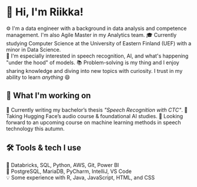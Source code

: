 # 👋 Hi, I'm Riikka!

⚙️ I'm a data engineer with a background in data analysis and competence management. I'm also Agile Master in my Analytics team. 
🎓 Currently studying Computer Science at the University of Eastern Finland (UEF) with a minor in Data Science.  
🌱 I'm especially interested in speech recognition, AI, and what's happening "under the hood" of models.
📚 Problem-solving is my thing and I enjoy sharing knowledge and diving into new topics with curiosity. I trust in my ability to learn *anything* 😄


## 🔬 What I'm working on

📄 Currently writing my bachelor’s thesis *"Speech Recognition with CTC"*.
🤖 Taking Hugging Face’s audio course & foundational AI studies.
🍁 Looking forward to an upcoming course on machine learning methods in speech technology this autumn.


## 🛠️ Tools & tech I use

💾 Databricks, SQL, Python, AWS, Git, Power BI  
🧰 PostgreSQL, MariaDB, PyCharm, IntelliJ, VS Code  
💡 Some experience with R, Java, JavaScript, HTML, and CSS

